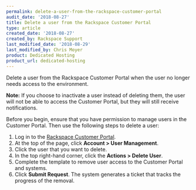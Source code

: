 ```yaml
---
permalink: delete-a-user-from-the-rackspace-customer-portal
audit_date: '2018-08-27'
title: Delete a user from the Rackspace Customer Portal
type: article
created_date: '2018-08-27'
created_by: Rackspace Support
last_modified_date: '2018-08-29'
last_modified_by: Chris Moyer
product: Dedicated Hosting
product_url: dedicated-hosting
---
```


Delete a user from the Rackspace Customer Portal when the user no longer needs access to the environment.

**Note:** If you choose to inactivate a user instead of deleting them, the user will not be able to access the
Customer Portal, but they will still receive notifications.

Before you begin, ensure that you have permission to manage users in the Customer Portal. Then use the following steps to delete a user:

1. Log in to the [Rackspace Customer Portal](https://my.rackspace.com).
2. At the top of the page, click **Account > User Management**.
3. Click the user that you want to delete.
4. In the top right-hand corner, click the **Actions > Delete User**.
5. Complete the template to remove user access to the Customer Portal and systems.
6. Click **Submit Request**. The system generates a ticket that tracks the progress of the removal.
